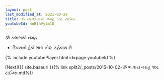 ```yaml
---
layout: post
last_modified_at: 2021-03-29
title: ૐ સ્કન્દધરાયાં નમહ ૧૦૮ ટાઈમ્સ
youtubeId: nnB1hVytm1U
---
```

 
 
 ૐ કલાભયો નમહ  
 
 -  દિવસનો ટૂંકો ભાગ કોણ કહેવાય છે 
 
  
 
  
 
 
 
 
 
 


{% include youtubePlayer.html id=page.youtubeId %}
 
[Next]({{ site.baseurl }}{% link  split2/_posts/2015-10-02-ૐ ભાવાય નમહ ૧૦૮ ટાઈમ્સ.md%})
 
